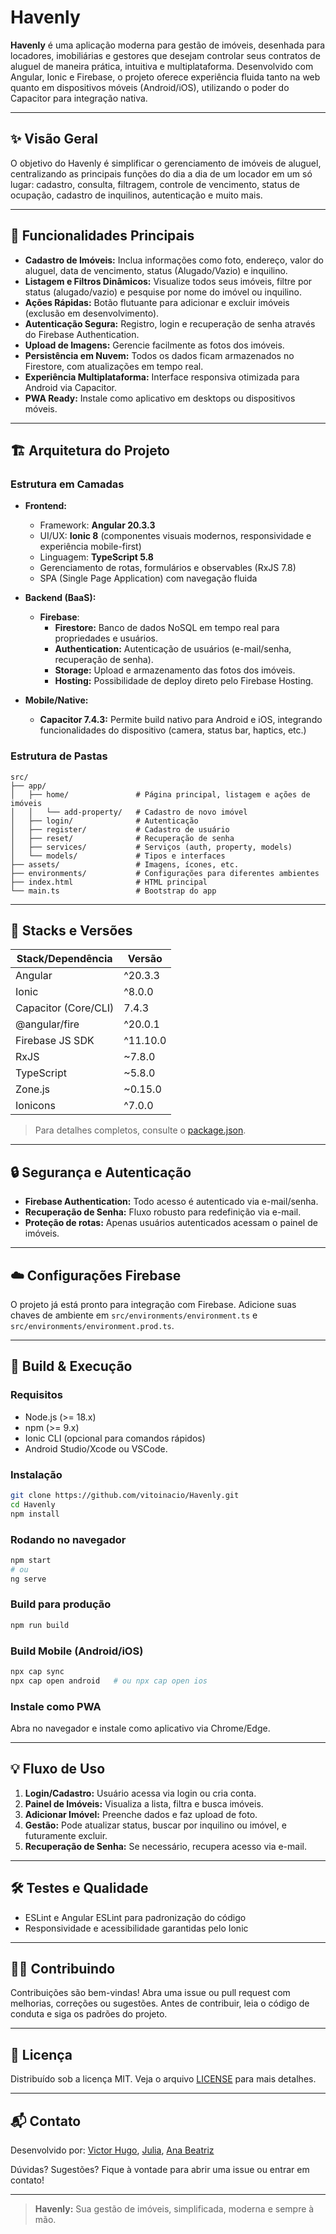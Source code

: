 # Havenly

**Havenly** é uma aplicação moderna para gestão de imóveis, desenhada para locadores, imobiliárias e gestores que desejam controlar seus contratos de aluguel de maneira prática, intuitiva e multiplataforma. Desenvolvido com Angular, Ionic e Firebase, o projeto oferece experiência fluida tanto na web quanto em dispositivos móveis (Android/iOS), utilizando o poder do Capacitor para integração nativa.

---

## ✨ Visão Geral

O objetivo do Havenly é simplificar o gerenciamento de imóveis de aluguel, centralizando as principais funções do dia a dia de um locador em um só lugar: cadastro, consulta, filtragem, controle de vencimento, status de ocupação, cadastro de inquilinos, autenticação e muito mais.

---

## 🚀 Funcionalidades Principais

- **Cadastro de Imóveis:** Inclua informações como foto, endereço, valor do aluguel, data de vencimento, status (Alugado/Vazio) e inquilino.
- **Listagem e Filtros Dinâmicos:** Visualize todos seus imóveis, filtre por status (alugado/vazio) e pesquise por nome do imóvel ou inquilino.
- **Ações Rápidas:** Botão flutuante para adicionar e excluir imóveis (exclusão em desenvolvimento).
- **Autenticação Segura:** Registro, login e recuperação de senha através do Firebase Authentication.
- **Upload de Imagens:** Gerencie facilmente as fotos dos imóveis.
- **Persistência em Nuvem:** Todos os dados ficam armazenados no Firestore, com atualizações em tempo real.
- **Experiência Multiplataforma:** Interface responsiva otimizada para Android via Capacitor.
- **PWA Ready:** Instale como aplicativo em desktops ou dispositivos móveis.

---

## 🏗️ Arquitetura do Projeto

### Estrutura em Camadas

- **Frontend:**
  - Framework: **Angular 20.3.3**
  - UI/UX: **Ionic 8** (componentes visuais modernos, responsividade e experiência mobile-first)
  - Linguagem: **TypeScript 5.8**
  - Gerenciamento de rotas, formulários e observables (RxJS 7.8)
  - SPA (Single Page Application) com navegação fluida

- **Backend (BaaS):**
  - **Firebase**:
    - **Firestore:** Banco de dados NoSQL em tempo real para propriedades e usuários.
    - **Authentication:** Autenticação de usuários (e-mail/senha, recuperação de senha).
    - **Storage:** Upload e armazenamento das fotos dos imóveis.
    - **Hosting:** Possibilidade de deploy direto pelo Firebase Hosting.

- **Mobile/Native:**
  - **Capacitor 7.4.3:** Permite build nativo para Android e iOS, integrando funcionalidades do dispositivo (camera, status bar, haptics, etc.)

### Estrutura de Pastas

```
src/
├── app/
│   ├── home/               # Página principal, listagem e ações de imóveis
│   │   └── add-property/   # Cadastro de novo imóvel
│   ├── login/              # Autenticação
│   ├── register/           # Cadastro de usuário
│   ├── reset/              # Recuperação de senha
│   ├── services/           # Serviços (auth, property, models)
│   └── models/             # Tipos e interfaces
├── assets/                 # Imagens, ícones, etc.
├── environments/           # Configurações para diferentes ambientes
├── index.html              # HTML principal
└── main.ts                 # Bootstrap do app
```

---

## 🧰 Stacks e Versões

| Stack/Dependência        | Versão         |
| ------------------------ | -------------- |
| Angular                  | ^20.3.3        |
| Ionic                    | ^8.0.0         |
| Capacitor (Core/CLI)     | 7.4.3          |
| @angular/fire            | ^20.0.1        |
| Firebase JS SDK          | ^11.10.0       |
| RxJS                     | ~7.8.0         |
| TypeScript               | ~5.8.0         |
| Zone.js                  | ~0.15.0        |
| Ionicons                 | ^7.0.0         |

> Para detalhes completos, consulte o [package.json](https://github.com/vitoinacio/Havenly/blob/main/package.json).

---

## 🔒 Segurança e Autenticação

- **Firebase Authentication:** Todo acesso é autenticado via e-mail/senha.
- **Recuperação de Senha:** Fluxo robusto para redefinição via e-mail.
- **Proteção de rotas:** Apenas usuários autenticados acessam o painel de imóveis.

---

## ☁️ Configurações Firebase

O projeto já está pronto para integração com Firebase. Adicione suas chaves de ambiente em `src/environments/environment.ts` e `src/environments/environment.prod.ts`.

---

## 📱 Build & Execução

### Requisitos

- Node.js (>= 18.x)
- npm (>= 9.x)
- Ionic CLI (opcional para comandos rápidos)
- Android Studio/Xcode ou VSCode.

### Instalação

```bash
git clone https://github.com/vitoinacio/Havenly.git
cd Havenly
npm install
```

### Rodando no navegador

```bash
npm start
# ou
ng serve
```

### Build para produção

```bash
npm run build
```

### Build Mobile (Android/iOS)

```bash
npx cap sync
npx cap open android   # ou npx cap open ios
```

### Instale como PWA

Abra no navegador e instale como aplicativo via Chrome/Edge.

---

## 💡 Fluxo de Uso

1. **Login/Cadastro:** Usuário acessa via login ou cria conta.
2. **Painel de Imóveis:** Visualiza a lista, filtra e busca imóveis.
3. **Adicionar Imóvel:** Preenche dados e faz upload de foto.
4. **Gestão:** Pode atualizar status, buscar por inquilino ou imóvel, e futuramente excluir.
5. **Recuperação de Senha:** Se necessário, recupera acesso via e-mail.

---

## 🛠️ Testes e Qualidade

- ESLint e Angular ESLint para padronização do código
- Responsividade e acessibilidade garantidas pelo Ionic

---

## 👨‍💻 Contribuindo

Contribuições são bem-vindas! Abra uma issue ou pull request com melhorias, correções ou sugestões. Antes de contribuir, leia o código de conduta e siga os padrões do projeto.

---

## 📄 Licença

Distribuído sob a licença MIT. Veja o arquivo [LICENSE](LICENSE) para mais detalhes.

---

## 📬 Contato

Desenvolvido por:  [Victor Hugo](https://github.com/vitoinacio),
                   [Julia](https://github.com/juliasntn),
                   [Ana Beatriz](https://github.com/beatizmonteiro)

Dúvidas? Sugestões? Fique à vontade para abrir uma issue ou entrar em contato!

---

> **Havenly:** Sua gestão de imóveis, simplificada, moderna e sempre à mão.
